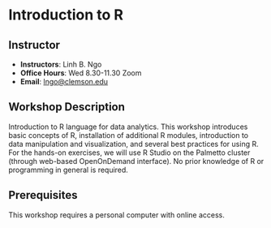 # Introduction to R

## Instructor
- **Instructors**: Linh B. Ngo
- **Office Hours**: Wed 8.30-11.30 Zoom
- **Email**: lngo@clemson.edu

## Workshop Description

Introduction to R language for data analytics. This workshop introduces basic concepts of R, 
installation of additional R modules, introduction to data manipulation and visualization, 
and several best practices for using R. For the hands-on exercises, we will use R Studio on 
the Palmetto cluster (through web-based OpenOnDemand interface). No prior knowledge of R or 
programming in general is required. 


## Prerequisites

This workshop requires a personal computer with online access. 

